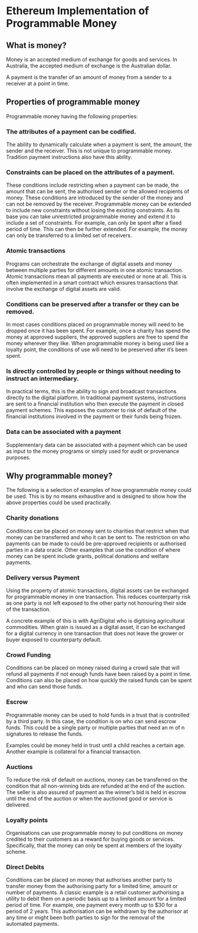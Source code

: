Ethereum Implementation of Programmable Money
=============================================

## What is money?
Money is an accepted medium of exchange for goods and services. In Australia, the accepted medium of exchange is the Australian dollar.

A payment is the transfer of an amount of money from a sender to a receiver at a point in time.

## Properties of programmable money
Programmable money having the following properties:
### The attributes of a payment can be codified.
The ability to dynamically calculate when a payment is sent, the amount, the sender and the receiver. This is not unique to programmable money. Tradition payment instructions also have  this ability.

### Constraints can be placed on the attributes of a payment.
These conditions include restricting when a payment can be made, the amount that can be sent, the authorised sender or the allowed recipients of money. These conditions are introduced by the sender of the money and can not be removed by the receiver.
Programmable money can be extended to include new constraints without losing the existing constraints. As its base you can take unrestricted programmable money and extend it to include a set of constraints. For example, can only be spent after a fixed period of time. This can then be further extended. For example, the money can only be transferred to a limited set of receivers.

### Atomic transactions
Programs can orchestrate the exchange of digital assets and money between multiple parties for different amounts in one atomic transaction. Atomic transactions mean all payments are executed or none at all. This is often implemented in a smart contract which ensures transactions that involve the exchange of digital assets are valid.

### Conditions can be preserved after a transfer or they can be removed.
In most cases conditions placed on programmable money will need to be dropped once it has been spent. For example, once a charity has spend the money at approved suppliers, the approved suppliers are free to spend the money wherever they like. When programmable money is being used like a loyalty point, the conditions of use will need to be preserved after it’s been spent.

### Is directly controlled by people or things without needing to instruct an intermediary.
In practical terms, this is the ability to sign and broadcast transactions directly to the digital platform. In traditional payment systems, instructions are sent to a financial institution who then execute the payment in closed payment schemes. This exposes the customer to risk of default of the financial institutions involved in the payment or their funds being frozen.

### Data can be associated with a payment
Supplementary data can be associated with a payment which can be used as input to the money programs or simply used for audit or provenance purposes.

## Why programmable money?
The following is a selection of examples of how programmable money could be used. This is by no means exhaustive and is designed to show how the above properties could be used practically.

### Charity donations
Conditions can be placed on money sent to charities that restrict when that money can be transferred and who it can be sent to. The restriction on who payments can be made to could be pre-approved recipients or authorised parties in a data oracle. Other examples that use the condition of where money can be spent include grants, political donations and welfare payments.

### Delivery versus Payment
Using the property of atomic transactions, digital assets can be exchanged for programmable money in one transaction. This reduces counterparty risk as one party is not left exposed to the other party not honouring their side of the transaction.

A concrete example of this is with AgriDigital who is digitising agricultural commodities. When grain is issued as a digital asset, it can be exchanged for a digital currency in one transaction that does not leave the grower or buyer exposed to counterparty default.

### Crowd Funding
Conditions can be placed on money raised during a crowd sale that will refund all payments if not enough funds have been raised by a point in time. Conditions can also be placed on how quickly the raised funds can be spent and who can send those funds.

### Escrow
Programmable money can be used to hold funds in a trust that is controlled by a third party. In this case, the condition is on who can send escrow funds. This could be a single party or multiple parties that need an m of n signatures to release the funds.

Examples could be money held in trust until a child reaches a certain age. Another example is collateral for a financial transaction.

### Auctions
To reduce the risk of default on auctions, money can be transferred on the condition that all non-winning bids are refunded at the end of the auction. The seller is also assured of payment as the winner’s bid is held in escrow until the end of the auction or when the auctioned good or service is delivered.

### Loyalty points
Organisations can use programmable money to put conditions on money credited to their customers as a reward for buying goods or services. Specifically, that the money can only be spent at members of the loyalty scheme.

### Direct Debits
Conditions can be placed on money that authorises another party to transfer money from the authorising party for a limited time, amount or number of payments. A classic example is a retail customer authorising a utility to debit them on a periodic basis up to a limited amount for a limited period of time. For example, one payment every month up to $30 for a period of 2 years.
This authorisation can be withdrawn by the authorisor at any time or might been both parties to sign for the removal of the automated payments.
